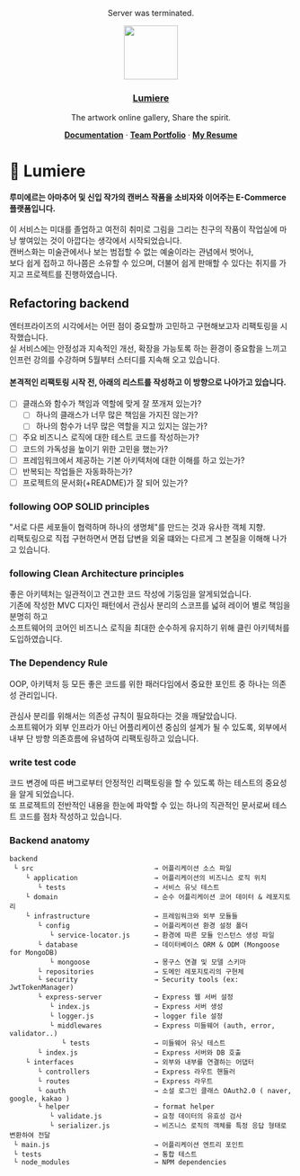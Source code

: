<p align="center">
  Server was terminated.
</p>
<p align="center">
  <a href="https://github.com/heartane/Lumiere-backend/wiki/Final-App-View">
    <img src="https://user-images.githubusercontent.com/83930702/143972152-84715903-5971-49dc-b782-1a482495b3fc.png" height="96">
    <h3 align="center">Lumiere</h3>
  </a>
</p>

<p align="center">
  The artwork online gallery, Share the spirit.
</p>

<p align="center">
  <a href="https://github.com/heartane/Lumiere-backend/wiki"><strong>Documentation</strong></a> ·
  <a href="https://www.notion.so/Minimanimo-0bd73eaa9a904b5bb554b876603bab0b"><strong>Team Portfolio</strong></a> ·
  <a href="https://github.com/heartane/Lumiere-backend/files/9372496/__Backend_Developer.pdf"><strong>My Resume</strong></a>

<br/>

# 🌟 Lumiere
<p> <strong> 루미에르는 아마추어 및 신입 작가의 캔버스 작품을 소비자와 이어주는 E-Commerce 플랫폼입니다. </strong> <br/>
<br/>
이 서비스는 미대를 졸업하고 여전히 취미로 그림을 그리는 친구의 작품이 작업실에 마냥 쌓여있는 것이 아깝다는 생각에서 시작되었습니다. <br/>
캔버스화는 미술관에서나 보는 범접할 수 없는 예술이라는 관념에서 벗어나, <br/>
보다 쉽게 접하고 하나쯤은 소유할 수 있으며, 더불어 쉽게 판매할 수 있다는 취지를 가지고 프로젝트를 진행하였습니다. </p>

## Refactoring backend
<p>
엔터프라이즈의 시각에서는 어떤 점이 중요할까 고민하고 구현해보고자 리팩토링을 시작했습니다. <br/>
실 서비스에는 안정성과 지속적인 개선, 확장을 가능토록 하는 환경이 중요함을 느끼고 인프런 강의를 수강하며 5월부터 스터디를 지속해 오고 있습니다.
</p>

<h4> 본격적인 리팩토링 시작 전, 아래의 리스트를 작성하고 이 방향으로 나아가고 있습니다. </h4>

- [ ] 클래스와 함수가 책임과 역할에 맞게 잘 쪼개져 있는가?
    - [ ]  하나의 클래스가 너무 많은 책임을 가지진 않는가?
    - [ ]  하나의 함수가 너무 많은 역할을 지고 있지는 않는가?
- [ ]  주요 비즈니스 로직에 대한 테스트 코드를 작성하는가?
- [ ]  코드의 가독성을 높이기 위한 고민을 했는가?
- [ ]  프레임워크에서 제공하는 기본 아키텍처에 대한 이해를 하고 있는가?
- [ ]  반복되는 작업들은 자동화하는가?
- [ ]  프로젝트의 문서화(+README)가 잘 되어 있는가?

### following OOP SOLID principles
"서로 다른 세포들이 협력하며 하나의 생명체"를 만드는 것과 유사한 객체 지향. <br/>
리팩토링으로 직접 구현하면서 면접 답변을 외울 떄와는 다르게 그 본질을 이해해 나가고 있습니다. <br/>

### following Clean Architecture principles
좋은 아키텍처는 일관적이고 견고한 코드 작성에 기둥임을 알게되었습니다. <br/>
기존에 작성한 MVC 디자인 패턴에서 관심사 분리의 스코프를 넓혀 레이어 별로 책임을 분명히 하고 <br/>
소프트웨어의 코어인 비즈니스 로직을 최대한 순수하게 유지하기 위해 클린 아키텍처를 도입하였습니다. <br/>

### The Dependency Rule
OOP, 아키텍처 등 모든 좋은 코드를 위한 패러다임에서 중요한 포인트 중 하나는 의존성 관리입니다. <br/>
<br/>
관심사 분리를 위해서는 의존성 규칙이 필요하다는 것을 깨달았습니다. <br/>
소프트웨어가 외부 인프라가 아닌 어플리케이션 중심의 설계가 될 수 있도록, 외부에서 내부 단 방향 의존흐름에 유념하여 리팩토링하고 있습니다.  <br/>

### write test code
코드 변경에 따른 버그로부터 안정적인 리팩토링을 할 수 있도록 하는 테스트의 중요성을 알게 되었습니다. <br/>
또 프로젝트의 전반적인 내용을 한눈에 파악할 수 있는 하나의 직관적인 문서로써 테스트 코드를 점차 작성하고 있습니다. <br/>

### Backend anatomy
```
backend 
 └ src                              → 어플리케이션 소스 파일
    └ application                   → 어플리케이션의 비즈니스 로직 위치
       └ tests                      → 서비스 유닛 테스트
    └ domain                        → 순수 어플리케이션 코어 데이터 & 레포지토리
    └ infrastructure                → 프레임워크와 외부 모듈들
       └ config                     → 어플리케이션 환경 설정 폴더
          └ service-locator.js      → 환경에 따른 모듈 인스턴스 생성 파일
       └ database                   → 데이터베이스 ORM & ODM (Mongoose for MongoDB)
          └ mongoose                → 몽구스 연결 및 모델 스키마
       └ repositories               → 도메인 레포지토리의 구현체
       └ security                   → Security tools (ex: JwtTokenManager)
       └ express-server             → Express 웹 서버 설정
          └ index.js                → Express 서버 생성
          └ logger.js               → logger file 설정
          └ middlewares             → Express 미들웨어 (auth, error, validator..)
             └ tests                → 미들웨어 유닛 테스트
       └ index.js                   → Express 서버와 DB 호출
    └ interfaces                    → 외부와 내부를 연결하는 어댑터
       └ controllers                → Express 라우트 핸들러
       └ routes                     → Express 라우트 
       └ oauth                      → 소설 로그인 클래스 OAuth2.0 ( naver, google, kakao )
       └ helper                     → format helper
          └ validate.js             → 요청 데이터의 유효성 검사
          └ serializer.js           → 비즈니스 로직의 객체를 특정 응답 형태로 변환하여 전달
 └ main.js                          → 어플리케이션 엔트리 포인트
 └ tests                            → 통합 테스트 
 └ node_modules                     → NPM dependencies
```



